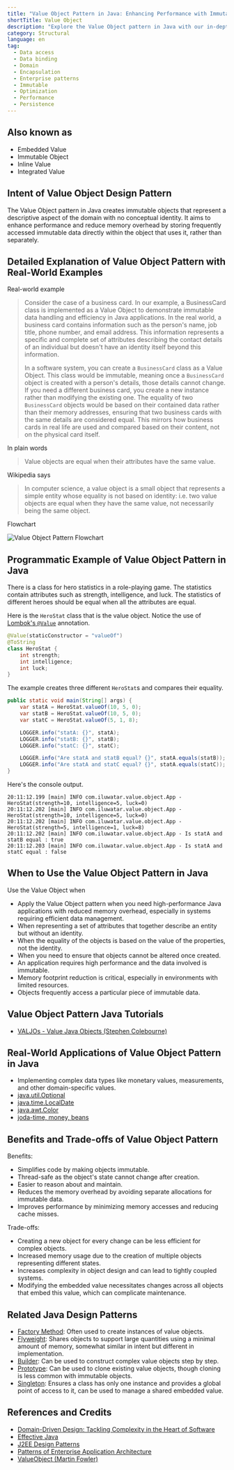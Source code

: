 ```yaml
---
title: "Value Object Pattern in Java: Enhancing Performance with Immutable Data Types"
shortTitle: Value Object
description: "Explore the Value Object pattern in Java with our in-depth guide. Learn how immutable objects enhance performance and memory efficiency in software design. Ideal for developers looking to optimize Java applications."
category: Structural
language: en
tag:
  - Data access
  - Data binding
  - Domain
  - Encapsulation
  - Enterprise patterns
  - Immutable
  - Optimization
  - Performance
  - Persistence
---
```


## Also known as

* Embedded Value
* Immutable Object
* Inline Value
* Integrated Value

## Intent of Value Object Design Pattern

The Value Object pattern in Java creates immutable objects that represent a descriptive aspect of the domain with no conceptual identity. It aims to enhance performance and reduce memory overhead by storing frequently accessed immutable data directly within the object that uses it, rather than separately.

## Detailed Explanation of Value Object Pattern with Real-World Examples

Real-world example

> Consider the case of a business card. In our example, a BusinessCard class is implemented as a Value Object to demonstrate immutable data handling and efficiency in Java applications. In the real world, a business card contains information such as the person's name, job title, phone number, and email address. This information represents a specific and complete set of attributes describing the contact details of an individual but doesn't have an identity itself beyond this information.
>
> In a software system, you can create a `BusinessCard` class as a Value Object. This class would be immutable, meaning once a `BusinessCard` object is created with a person's details, those details cannot change. If you need a different business card, you create a new instance rather than modifying the existing one. The equality of two `BusinessCard` objects would be based on their contained data rather than their memory addresses, ensuring that two business cards with the same details are considered equal. This mirrors how business cards in real life are used and compared based on their content, not on the physical card itself.

In plain words

> Value objects are equal when their attributes have the same value.

Wikipedia says

> In computer science, a value object is a small object that represents a simple entity whose equality is not based on identity: i.e. two value objects are equal when they have the same value, not necessarily being the same object.

Flowchart

![Value Object Pattern Flowchart](./etc/value-object-flowchart.png)

## Programmatic Example of Value Object Pattern in Java

There is a class for hero statistics in a role-playing game. The statistics contain attributes such as strength, intelligence, and luck. The statistics of different heroes should be equal when all the attributes are equal.

Here is the `HeroStat` class that is the value object. Notice the use of [Lombok's `@Value`](https://projectlombok.org/features/Value) annotation.

```java
@Value(staticConstructor = "valueOf")
@ToString
class HeroStat {
    int strength;
    int intelligence;
    int luck;
}
```

The example creates three different `HeroStat`s and compares their equality.

```java
public static void main(String[] args) {
    var statA = HeroStat.valueOf(10, 5, 0);
    var statB = HeroStat.valueOf(10, 5, 0);
    var statC = HeroStat.valueOf(5, 1, 8);

    LOGGER.info("statA: {}", statA);
    LOGGER.info("statB: {}", statB);
    LOGGER.info("statC: {}", statC);

    LOGGER.info("Are statA and statB equal? {}", statA.equals(statB));
    LOGGER.info("Are statA and statC equal? {}", statA.equals(statC));
}
```

Here's the console output.

```
20:11:12.199 [main] INFO com.iluwatar.value.object.App - HeroStat(strength=10, intelligence=5, luck=0)
20:11:12.202 [main] INFO com.iluwatar.value.object.App - HeroStat(strength=10, intelligence=5, luck=0)
20:11:12.202 [main] INFO com.iluwatar.value.object.App - HeroStat(strength=5, intelligence=1, luck=8)
20:11:12.202 [main] INFO com.iluwatar.value.object.App - Is statA and statB equal : true
20:11:12.203 [main] INFO com.iluwatar.value.object.App - Is statA and statC equal : false
```

## When to Use the Value Object Pattern in Java

Use the Value Object when

* Apply the Value Object pattern when you need high-performance Java applications with reduced memory overhead, especially in systems requiring efficient data management.
* When representing a set of attributes that together describe an entity but without an identity.
* When the equality of the objects is based on the value of the properties, not the identity.
* When you need to ensure that objects cannot be altered once created.
* An application requires high performance and the data involved is immutable.
* Memory footprint reduction is critical, especially in environments with limited resources.
* Objects frequently access a particular piece of immutable data.

## Value Object Pattern Java Tutorials

* [VALJOs - Value Java Objects (Stephen Colebourne)](http://blog.joda.org/2014/03/valjos-value-java-objects.html)

## Real-World Applications of Value Object Pattern in Java

* Implementing complex data types like monetary values, measurements, and other domain-specific values.
* [java.util.Optional](https://docs.oracle.com/javase/8/docs/api/java/util/Optional.html)
* [java.time.LocalDate](https://docs.oracle.com/javase/8/docs/api/java/time/LocalDate.html)
* [java.awt.Color](https://docs.oracle.com/javase/8/docs/api/java/awt/Color.html)
* [joda-time, money, beans](http://www.joda.org/)

## Benefits and Trade-offs of Value Object Pattern

Benefits:

* Simplifies code by making objects immutable.
* Thread-safe as the object's state cannot change after creation.
* Easier to reason about and maintain.
* Reduces the memory overhead by avoiding separate allocations for immutable data.
* Improves performance by minimizing memory accesses and reducing cache misses.

Trade-offs:

* Creating a new object for every change can be less efficient for complex objects.
* Increased memory usage due to the creation of multiple objects representing different states.
* Increases complexity in object design and can lead to tightly coupled systems.
* Modifying the embedded value necessitates changes across all objects that embed this value, which can complicate maintenance.

## Related Java Design Patterns

* [Factory Method](https://java-design-patterns.com/patterns/factory-method/): Often used to create instances of value objects.
* [Flyweight](https://java-design-patterns.com/patterns/flyweight/): Shares objects to support large quantities using a minimal amount of memory, somewhat similar in intent but different in implementation.
* [Builder](https://java-design-patterns.com/patterns/builder/): Can be used to construct complex value objects step by step.
* [Prototype](https://java-design-patterns.com/patterns/prototype/): Can be used to clone existing value objects, though cloning is less common with immutable objects.
* [Singleton](https://java-design-patterns.com/patterns/singleton/): Ensures a class has only one instance and provides a global point of access to it, can be used to manage a shared embedded value.

## References and Credits

* [Domain-Driven Design: Tackling Complexity in the Heart of Software](https://amzn.to/3wlDrze)
* [Effective Java](https://amzn.to/4cGk2Jz)
* [J2EE Design Patterns](https://amzn.to/4dpzgmx)
* [Patterns of Enterprise Application Architecture](https://amzn.to/3WfKBPR)
* [ValueObject (Martin Fowler)](https://martinfowler.com/bliki/ValueObject.html)

